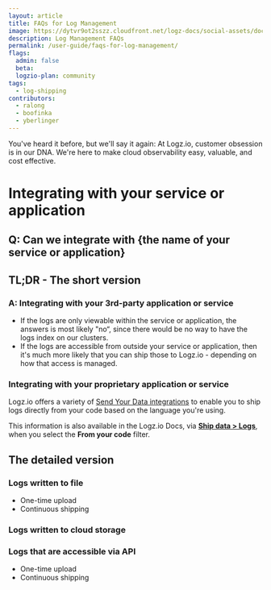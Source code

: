```yaml
---
layout: article
title: FAQs for Log Management
image: https://dytvr9ot2sszz.cloudfront.net/logz-docs/social-assets/docs-social.jpg
description: Log Management FAQs
permalink: /user-guide/faqs-for-log-management/
flags:
  admin: false
  beta: 
  logzio-plan: community
tags:
  - log-shipping
contributors:
  - ralong
  - boofinka 
  - yberlinger
---
```


You've heard it before, but we'll say it again: At Logz.io, customer obsession is in our DNA. We're here to make cloud observability easy, valuable, and cost effective. 

# Integrating with your service or application

## Q: Can we integrate with {the name of your service or application}

## TL;DR - The short version

### A: Integrating with your 3rd-party application or service
+ If the logs are only viewable within the service or application, the answers is most likely "no“, since there would be no way to have the logs index on our clusters.
+ If the logs are accessible from outside your service or application, then it's much more likely that you can ship those to Logz.io - depending on how that access is managed.

### Integrating with your proprietary application or service
Logz.io offers a variety of [Send Your Data integrations](https://app.logz.io/#/dashboard/send-your-data?tag=from-your-code&collection=log-sources) to enable you to ship logs directly from your code based on the language you're using.

This information is also available in the Logz.io Docs, via [**Ship data > Logs**](https://docs.logz.io/shipping/#log-sources), when you select the **From your code** filter.

## The detailed version

### Logs written to file

+ One-time upload
+ Continuous shipping

### Logs written to cloud storage

### Logs that are accessible via API

+ One-time upload
+ Continuous shipping